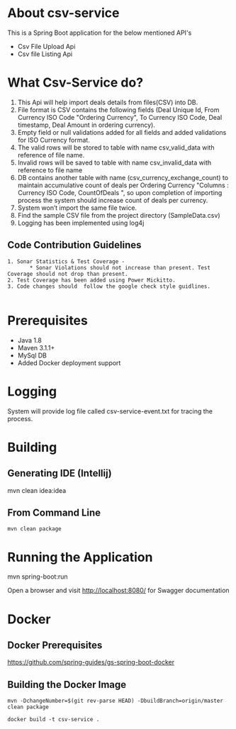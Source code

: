 About csv-service
=========================

This is a Spring Boot application for the below mentioned API's 

* Csv File Upload Api
* Csv file Listing Api

What Csv-Service do?
=========================

1. This Api will help  import deals details from files(CSV) into DB.
2. File format is CSV contains the following fields (Deal Unique Id, From Currency ISO    Code "Ordering Currency", To Currency ISO Code, Deal timestamp, Deal Amount in ordering 	currency).
3. Empty field or null validations added for all fields and added validations for ISO Currency format.
4. The valid rows will be stored to table with name csv_valid_data with reference of file      name.
5. Invalid rows will be saved to table with name csv_invalid_data with reference to file name
5. DB contains another table with name (csv_currency_exchange_count) to maintain accumulative count of deals per Ordering Currency "Columns : Currency ISO Code, CountOfDeals ", so upon completion of importing process the system should increase count of deals per currency.
6. System won’t import the same file twice.
7. Find the sample CSV file from the project directory (SampleData.csv)
4. Logging has been implemented using log4j


Code Contribution Guidelines
----------------------------
```
1. Sonar Statistics & Test Coverage -
       * Sonar Violations should not increase than present. Test Coverage should not drop than present.
2. Test Coverage has been added using Power Mickitto.
3. Code changes should  follow the google check style guidlines.
    
```

Prerequisites
=============

* Java 1.8
* Maven 3.1.1+
* MySql DB
* Added Docker deployment support

Logging 
=============
System will provide log file called csv-service-event.txt for tracing the process.

Building
========

Generating IDE (Intellij)
----------------------------

mvn clean idea:idea

From Command Line
-----------------

    mvn clean package

Running the Application
======================

mvn spring-boot:run

Open a browser and visit [http://localhost:8080/](http://localhost:8080/) for Swagger documentation

Docker
======

Docker Prerequisites
--------------------

https://github.com/spring-guides/gs-spring-boot-docker

Building the Docker Image
-------------------------

```
mvn -DchangeNumber=$(git rev-parse HEAD) -DbuildBranch=origin/master clean package
```

```
docker build -t csv-service .
```

